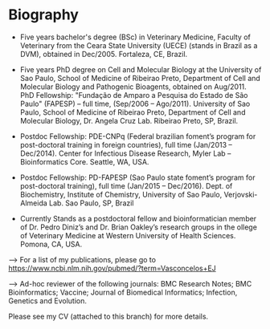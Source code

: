 # Biography
* Five years bachelor's degree (BSc) in Veterinary Medicine, Faculty of Veterinary from the Ceara State University (UECE) (stands in Brazil as a DVM), obtained in Dec/2005. Fortaleza, CE, Brazil.

* Five years PhD degree on Cell and Molecular Biology at the University of Sao Paulo, School of Medicine of Ribeirao Preto, Department of Cell and Molecular Biology and Pathogenic Bioagents, obtained on Aug/2011.
PhD Fellowship: "Fundação de Amparo a Pesquisa do Estado de São Paulo" (FAPESP) – full time, (Sep/2006 – Ago/2011). University of Sao Paulo, School of Medicine of Ribeirao Preto, Department of Cell and Molecular Biology, Dr. Angela Cruz Lab. Ribeirao Preto, SP, Brazil.

* Postdoc Fellowship: PDE-CNPq (Federal brazilian foment’s program for post-doctoral training in foreign countries), full time (Jan/2013 – Dec/2014). Center for Infectious Disease Research, Myler Lab – Bioinformatics Core. Seattle, WA, USA.

* Postdoc Fellowship: PD-FAPESP (Sao Paulo state foment’s program for post-doctoral training), full time (Jan/2015 – Dec/2016). Dept. of Biochemistry, Institute of Chemistry, University of Sao Paulo, Verjovski-Almeida Lab. Sao Paulo, SP, Brazil

* Currently Stands as a postdoctoral fellow and bioinformatician member of Dr. Pedro Diniz’s and Dr. Brian Oakley’s research groups in the ollege of Veterinary Medicine at Western University of Health Sciences. Pomona, CA, USA.

--> For a list of my publications, please go to https://www.ncbi.nlm.nih.gov/pubmed/?term=Vasconcelos+EJ  

--> Ad-hoc reviewer of the following journals: BMC Research Notes; BMC Bioinformatics; Vaccine; Journal of Biomedical Informatics; Infection, Genetics and Evolution.

Please see my CV (attached to this branch) for more details.
